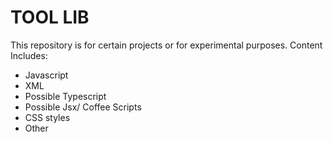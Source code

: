 #   TOOL LIB
This repository is for certain projects
or for experimental purposes.
Content Includes:
- Javascript
- XML
- Possible Typescript
- Possible Jsx/ Coffee Scripts
- CSS styles
- Other

